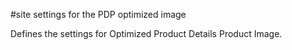 #site settings for the PDP optimized image

Defines the settings for Optimized Product Details Product Image.

